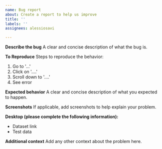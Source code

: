 ```yaml
---
name: Bug report
about: Create a report to help us improve
title: ''
labels: ''
assignees: alessiosavi

---
```


**Describe the bug**
A clear and concise description of what the bug is.

**To Reproduce**
Steps to reproduce the behavior:
1. Go to '...'
2. Click on '....'
3. Scroll down to '....'
4. See error

**Expected behavior**
A clear and concise description of what you expected to happen.

**Screenshots**
If applicable, add screenshots to help explain your problem.

**Desktop (please complete the following information):**
 - Dataset link
 - Test data

**Additional context**
Add any other context about the problem here.
